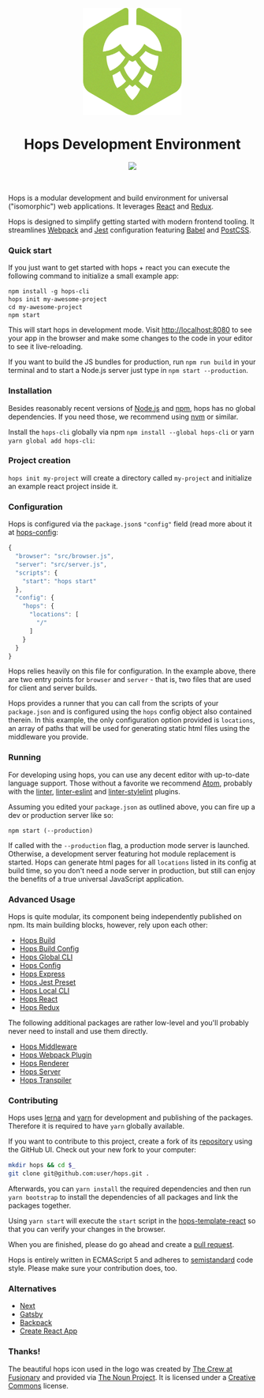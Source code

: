 
<p align="center">
  <img
    width="200"
    height="217"
    src="https://github.com/xing/hops/blob/master/logo.png?raw=true"
  />
</p>

<h1 align="center">Hops Development Environment</h1>

<p align="center">
  <a href="https://travis-ci.org/xing/hops">
    <img src="https://travis-ci.org/xing/hops.svg?branch=master">
  </a>
</p>
<p>&nbsp;</p>

Hops is a modular development and build environment for universal ("isomorphic") web applications. It leverages [React](https://facebook.github.io/react/) and [Redux](http://redux.js.org).

Hops is designed to simplify getting started with modern frontend tooling. It streamlines [Webpack](https://webpack.js.org) and [Jest](https://facebook.github.io/jest/) configuration featuring [Babel](https://babeljs.io) and [PostCSS](http://postcss.org).


### Quick start

If you just want to get started with hops + react you can execute the following command to initialize a small example app:
```shell
npm install -g hops-cli
hops init my-awesome-project
cd my-awesome-project
npm start
```
This will start hops in development mode. Visit [http://localhost:8080](http://localhost:8080) to see your app in the browser and make some changes to the code in your editor to see it live-reloading.

If you want to build the JS bundles for production, run `npm run build` in your terminal and to start a Node.js server just type in `npm start --production`.


### Installation

Besides reasonably recent versions of [Node.js](https://nodejs.org/en/) and [npm](https://www.npmjs.com), hops has no global dependencies. If you need those, we recommend using [nvm](https://github.com/creationix/nvm) or similar.

Install the `hops-cli` globally via npm `npm install --global hops-cli` or yarn `yarn global add hops-cli`:


### Project creation

`hops init my-project` will create a directory called `my-project` and initialize an example react project inside it.


### Configuration

Hops is configured via the `package.json`s `"config"` field (read more about it at [hops-config](https://github.com/xing/hops/tree/master/packages/config):

```javascript
{
  "browser": "src/browser.js",
  "server": "src/server.js",
  "scripts": {
    "start": "hops start"
  },
  "config": {
    "hops": {
      "locations": [
        "/"
      ]
    }
  }
}
```

Hops relies heavily on this file for configuration. In the example above, there are two entry points for `browser` and `server` - that is, two files that are used for client and server builds.

Hops provides a runner that you can call from the scripts of your `package.json` and is configured using the `hops` config object also contained therein. In this example, the only configuration option provided is `locations`, an array of paths that will be used for generating static html files using the middleware you provide.


### Running

For developing using hops, you can use any decent editor with up-to-date language support. Those without a favorite we recommend [Atom](https://atom.io), probably with the [linter](https://atom.io/packages/linter), [linter-eslint](https://atom.io/packages/linter-eslint) and [linter-stylelint](https://atom.io/packages/linter-stylelint) plugins.

Assuming you edited your `package.json` as outlined above, you can fire up a dev or production server like so:

```shell
npm start (--production)
```

If called with the `--production` flag, a production mode server is launched. Otherwise, a development server featuring hot module replacement is started. Hops can generate html pages for all `locations` listed in its config at build time, so you don't need a node server in production, but still can enjoy the benefits of a true universal JavaScript application.


### Advanced Usage

Hops is quite modular, its component being independently published on npm. Its main building blocks, however, rely upon each other:

* [Hops Build](https://github.com/xing/hops/tree/master/packages/build)
* [Hops Build Config](https://github.com/xing/hops/tree/master/packages/build-config)
* [Hops Global CLI](https://github.com/xing/hops/tree/master/packages/cli)
* [Hops Config](https://github.com/xing/hops/tree/master/packages/config)
* [Hops Express](https://github.com/xing/hops/tree/master/packages/express)
* [Hops Jest Preset](https://github.com/xing/hops/tree/master/packages/jest-preset)
* [Hops Local CLI](https://github.com/xing/hops/tree/master/packages/local-cli)
* [Hops React](https://github.com/xing/hops/tree/master/packages/react)
* [Hops Redux](https://github.com/xing/hops/tree/master/packages/redux)

The following additional packages are rather low-level and you'll probably never need to install and use them directly.

* [Hops Middleware](https://github.com/xing/hops/tree/master/packages/middleware)
* [Hops Webpack Plugin](https://github.com/xing/hops/tree/master/packages/plugin)
* [Hops Renderer](https://github.com/xing/hops/tree/master/packages/renderer)
* [Hops Server](https://github.com/xing/hops/tree/master/packages/server)
* [Hops Transpiler](https://github.com/xing/hops/tree/master/packages/transpiler)


### Contributing

Hops uses [lerna](https://github.com/lerna/lerna) and [yarn](https://yarnpkg.com/en/) for development and publishing of the packages. Therefore it is required to have `yarn` globally available.

If you want to contribute to this project, create a fork of its [repository](https://github.com/xing/hops/fork) using the GitHub UI. Check out your new fork to your computer:

``` bash
mkdir hops && cd $_
git clone git@github.com:user/hops.git .
```

Afterwards, you can `yarn install` the required dependencies and then run `yarn bootstrap` to install the dependencies of all packages and link the packages together.

Using `yarn start` will execute the `start` script in the [hops-template-react](https://github.com/xing/hops/tree/master/packages/template-react) so that you can verify your changes in the browser.

When you are finished, please do go ahead and create a [pull request](https://help.github.com/articles/creating-a-pull-request/).

Hops is entirely written in ECMAScript 5 and adheres to [semistandard](https://github.com/Flet/semistandard) code style. Please make sure your contribution does, too.


### Alternatives

* [Next](https://github.com/zeit/next.js/)
* [Gatsby](https://github.com/gatsbyjs/gatsby)
* [Backpack](https://github.com/palmerhq/backpack)
* [Create React App](https://github.com/facebookincubator/create-react-app)


### Thanks!

The beautiful hops icon used in the logo was created by [The Crew at Fusionary](https://thenounproject.com/fusionary/) and provided via [The Noun Project](https://thenounproject.com/term/hops/9254/). It is licensed under a [Creative Commons](http://creativecommons.org/licenses/by/3.0/us/) license.
